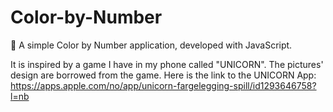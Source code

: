 # Color-by-Number

🍋 A simple Color by Number application, developed with JavaScript. 

It is inspired by a game I have in my phone called "UNICORN". The pictures' design are borrowed from the game. 
Here is the link to the UNICORN App: https://apps.apple.com/no/app/unicorn-fargelegging-spill/id1293646758?l=nb
